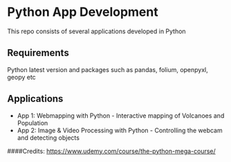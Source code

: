 # Python App Development
 This repo consists of several applications developed in Python

## Requirements
Python latest version and packages such as pandas, folium, openpyxl, geopy etc

## Applications
* App 1: Webmapping with Python - Interactive mapping of Volcanoes and Population
* App 2: Image & Video Processing with Python - Controlling the webcam and detecting objects

####Credits: https://www.udemy.com/course/the-python-mega-course/